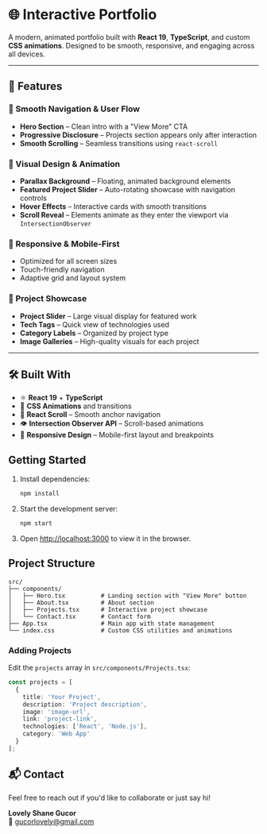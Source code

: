 # 🌐 Interactive Portfolio

A modern, animated portfolio built with **React 19**, **TypeScript**, and custom **CSS animations**. Designed to be smooth, responsive, and engaging across all devices.

---

## 🚀 Features

### 🎯 Smooth Navigation & User Flow
- **Hero Section** – Clean intro with a "View More" CTA
- **Progressive Disclosure** – Projects section appears only after interaction
- **Smooth Scrolling** – Seamless transitions using `react-scroll`

### 🎨 Visual Design & Animation
- **Parallax Background** – Floating, animated background elements
- **Featured Project Slider** – Auto-rotating showcase with navigation controls
- **Hover Effects** – Interactive cards with smooth transitions
- **Scroll Reveal** – Elements animate as they enter the viewport via `IntersectionObserver`

### 📱 Responsive & Mobile-First
- Optimized for all screen sizes
- Touch-friendly navigation
- Adaptive grid and layout system

### 💼 Project Showcase
- **Project Slider** – Large visual display for featured work
- **Tech Tags** – Quick view of technologies used
- **Category Labels** – Organized by project type
- **Image Galleries** – High-quality visuals for each project

---

## 🛠️ Built With

- ⚛️ **React 19** + **TypeScript**
- 🎨 **CSS Animations** and transitions
- 🔁 **React Scroll** – Smooth anchor navigation
- 👁️ **Intersection Observer API** – Scroll-based animations
- 📱 **Responsive Design** – Mobile-first layout and breakpoints


## Getting Started

1. Install dependencies:
   ```bash
   npm install
   ```

2. Start the development server:
   ```bash
   npm start
   ```

3. Open [http://localhost:3000](http://localhost:3000) to view it in the browser.

## Project Structure

```
src/
├── components/
│   ├── Hero.tsx          # Landing section with "View More" button
│   ├── About.tsx         # About section
│   ├── Projects.tsx      # Interactive project showcase
│   └── Contact.tsx       # Contact form
├── App.tsx               # Main app with state management
└── index.css             # Custom CSS utilities and animations
```


### Adding Projects
Edit the `projects` array in `src/components/Projects.tsx`:

```typescript
const projects = [
  {
    title: 'Your Project',
    description: 'Project description',
    image: 'image-url',
    link: 'project-link',
    technologies: ['React', 'Node.js'],
    category: 'Web App'
  }
];
```
## 📬 Contact

Feel free to reach out if you'd like to collaborate or just say hi!

**Lovely Shane Gucor**  
📧 gucorlovely@gmail.com  